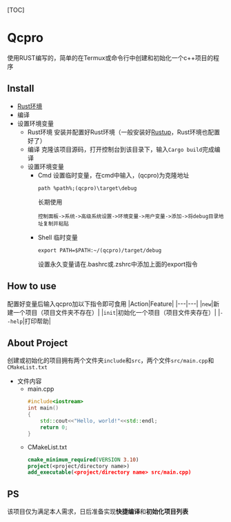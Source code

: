 [TOC]

# Qcpro
使用RUST编写的，简单的在Termux或命令行中创建和初始化一个c++项目的程序

## Install
* [Rust环境](https://www.rust-lang.org/zh-CN/learn/get-started)
* 编译
* 设置环境变量
  * Rust环境
    安装并配置好Rust环境（一般安装好[Rustup](https://www.rust-lang.org/learn/get-started)，Rust环境也配置好了）
  * 编译
    克隆该项目源码，打开控制台到该目录下，输入`Cargo build`完成编译
  * 设置环境变量
    * Cmd
      设置临时变量，在cmd中输入，(qcpro)为克隆地址
      ```
      path %path%;(qcpro)\target\debug
      ```
      长期使用
      ```
      控制面板->系统->高级系统设置->环境变量->用户变量->添加->将debug目录地址复制并粘贴
      ```
    * Shell
      临时变量
      ```
      export PATH=$PATH:~/(qcpro)/target/debug
      ``` 
      设置永久变量请在.bashrc或.zshrc中添加上面的export指令

## How to use
配置好变量后输入qcpro加以下指令即可食用
|Action|Feature|
|---|---|
|`new`|新建一个项目（项目文件夹不存在）|
|`init`|初始化一个项目（项目文件夹存在）|
|`--help`|打印帮助|

##  About Project
创建或初始化的项目拥有两个文件夹`include`和`src`，两个文件`src/main.cpp`和`CMakeList.txt`
- 文件内容
  - main.cpp
    ```c++
    #include<iostream>
    int main()
    {
        std::cout<<"Hello, world!"<<std::endl;
        return 0;
    }
    ```
  - CMakeList.txt
    ```cmake
    cmake_minimum_required(VERSION 3.10)
    project(<project/directory name>)
    add_executable(<project/directory name> src/main.cpp)
    ```
## PS
该项目仅为满足本人需求，日后准备实现**快捷编译**和**初始化项目列表**